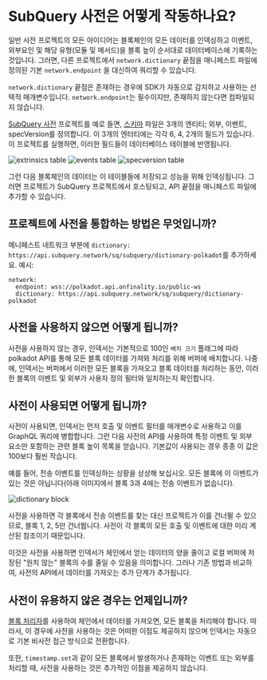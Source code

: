 # SubQuery 사전은 어떻게 작동하나요?

일반 사전 프로젝트의 모든 아이디어는 블록체인의 모든 데이터를 인덱싱하고 이벤트, 외부요인 및 해당 유형(모듈 및 메서드)을 블록 높이 순서대로 데이터베이스에 기록하는 것입니다. 그러면, 다른 프로젝트에서 `network.dictionary` 끝점을 매니페스트 파일에 정의된 기본 `network.endpoint` 을 대신하여 쿼리할 수 있습니다.

`network.dictionary` 끝점은 존재하는 경우에 SDK가 자동으로 감지하고 사용하는 선택적 매개변수입니다. `network.endpoint`는 필수이지만, 존재하지 않는다면 컴파일되지 않습니다.

[SubQuery 사전](https://github.com/subquery/subql-dictionary) 프로젝트를 예로 들면, [스키마](https://github.com/subquery/subql-dictionary/blob/main/schema.graphql) 파일은 3개의 엔티티; 외부, 이벤트, specVersion를 정의합니다. 이 3개의 엔터티에는 각각 6, 4, 2개의 필드가 있습니다. 이 프로젝트를 실행하면, 이러한 필드들이 데이터베이스 테이블에 반영됩니다.

![extrinsics table](/assets/img/extrinsics_table.png) ![events table](/assets/img/events_table.png) ![specversion table](/assets/img/specversion_table.png)

그런 다음 블록체인의 데이터는 이 테이블들에 저장되고 성능을 위해 인덱싱됩니다. 그러면 프로젝트가 SubQuery 프로젝트에서 호스팅되고, API 끝점을 매니페스트 파일에 추가할 수 있습니다.

## 프로젝트에 사전을 통합하는 방법은 무엇입니까?

메니페스트 네트워크 부분에 `dictionary: https://api.subquery.network/sq/subquery/dictionary-polkadot`를 추가하세요. 예시:

```shell
network:
  endpoint: wss://polkadot.api.onfinality.io/public-ws
  dictionary: https://api.subquery.network/sq/subquery/dictionary-polkadot
```

## 사전을 사용하지 않으면 어떻게 됩니까?

사전을 사용하지 않는 경우, 인덱서는 기본적으로 100인 `배치 크기` 플래그에 따라 polkadot API를 통해 모든 블록 데이터를 가져와 처리를 위해 버퍼에 배치합니다. 나중에, 인덱서는 버퍼에서 이러한 모든 블록을 가져오고 블록 데이터를 처리하는 동안, 이러한 블록의 이벤트 및 외부가 사용자 정의 필터와 일치하는지 확인합니다.

## 사전이 사용되면 어떻게 됩니까?

사전이 사용되면, 인덱서는 먼저 호출 및 이벤트 필터를 매개변수로 사용하고 이를 GraphQL 쿼리에 병합합니다. 그런 다음 사전의 API를 사용하여 특정 이벤트 및 외부 요소만 포함하는 관련 블록 높이 목록을 얻습니다. 기본값이 사용되는 경우 종종 이 값은 100보다 훨씬 작습니다.

예를 들어, 전송 이벤트를 인덱싱하는 상황을 상상해 보십시오. 모든 블록에 이 이벤트가 있는 것은 아닙니다(아래 이미지에서 블록 3과 4에는 전송 이벤트가 없습니다).

![dictionary block](/assets/img/dictionary_blocks.png)

사전을 사용하면 각 블록에서 전송 이벤트를 찾는 대신 프로젝트가 이를 건너뛸 수 있으므로, 블록 1, 2, 5만 건너뜁니다. 사전이 각 블록의 모든 호출 및 이벤트에 대한 미리 계산된 참조이기 때문입니다.

이것은 사전을 사용하면 인덱서가 체인에서 얻는 데이터의 양을 줄이고 로컬 버퍼에 저장된 "원치 않는" 블록의 수를 줄일 수 있음을 의미합니다. 그러나 기존 방법과 비교하여, 사전의 API에서 데이터를 가져오는 추가 단계가 추가됩니다.

## 사전이 유용하지 않은 경우는 언제입니까?

[블록 처리자](https://doc.subquery.network/create/mapping.html#block-handler)를 사용하여 체인에서 데이터를 가져오면, 모든 블록을 처리해야 합니다. 따라서, 이 경우에 사전을 사용하는 것은 어떠한 이점도 제공하지 않으며 인덱서는 자동으로 기본 비사전 접근 방식으로 전환합니다.

또한, `timestamp.set`과 같이 모든 블록에서 발생하거나 존재하는 이벤트 또는 외부를 처리할 때, 사전을 사용하는 것은 추가적인 이점을 제공하지 않습니다.
